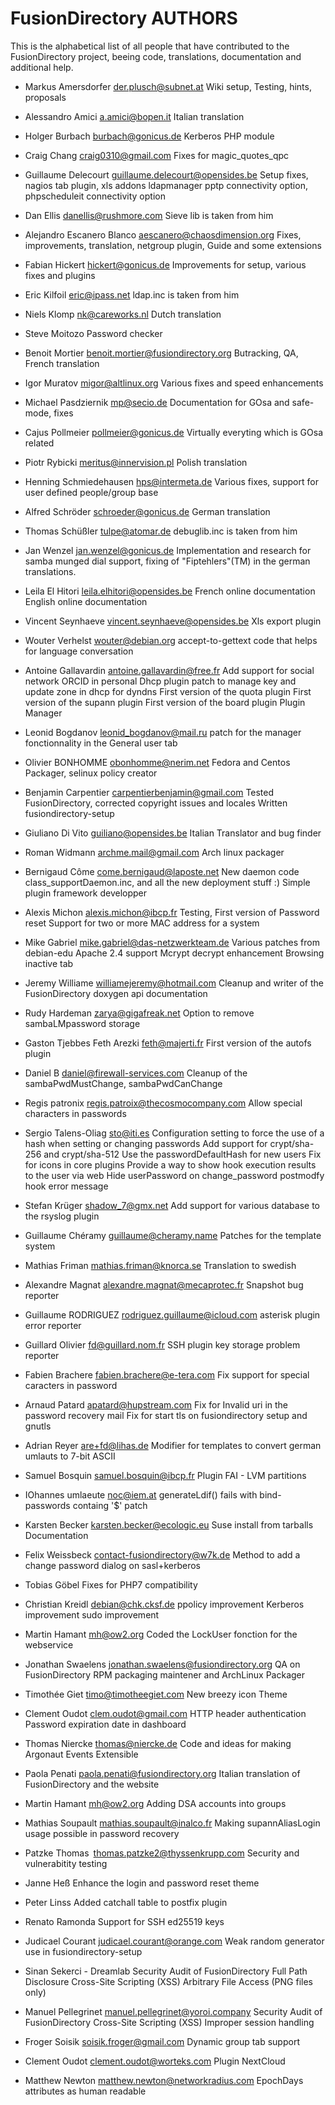 FusionDirectory AUTHORS
=======================

This is the alphabetical list of all people that have
contributed to the FusionDirectory project, beeing code, translations,
documentation and additional help.

* Markus Amersdorfer <der.plusch@subnet.at>
  Wiki setup, Testing, hints, proposals

* Alessandro Amici <a.amici@bopen.it>
  Italian translation

* Holger Burbach <burbach@gonicus.de>
  Kerberos PHP module

* Craig Chang <craig0310@gmail.com>
  Fixes for magic_quotes_qpc

* Guillaume Delecourt <guillaume.delecourt@opensides.be>
  Setup fixes, nagios tab plugin, xls addons ldapmanager
  pptp connectivity option, phpscheduleit connectivity option

* Dan Ellis <danellis@rushmore.com>
  Sieve lib is taken from him

* Alejandro Escanero Blanco <aescanero@chaosdimension.org>
  Fixes, improvements, translation, netgroup plugin, Guide and some extensions

* Fabian Hickert <hickert@gonicus.de>
  Improvements for setup, various fixes and plugins

* Eric Kilfoil <eric@ipass.net>
  ldap.inc is taken from him

* Niels Klomp <nk@careworks.nl>
  Dutch translation

* Steve Moitozo <god at zilla dot us>
  Password checker

* Benoit Mortier <benoit.mortier@fusiondirectory.org>
  Butracking, QA, French translation

* Igor Muratov <migor@altlinux.org>
  Various fixes and speed enhancements

* Michael Pasdziernik <mp@secio.de>
  Documentation for GOsa and safe-mode, fixes

* Cajus Pollmeier <pollmeier@gonicus.de>
  Virtually everyting which is GOsa related

* Piotr Rybicki <meritus@innervision.pl>
  Polish translation

* Henning Schmiedehausen <hps@intermeta.de>
  Various fixes, support for user defined people/group base

* Alfred Schröder <schroeder@gonicus.de>
  German translation

* Thomas Schüßler <tulpe@atomar.de>
  debuglib.inc is taken from him

* Jan Wenzel <jan.wenzel@gonicus.de>
  Implementation and research for samba munged dial support,
  fixing of "Fiptehlers"(TM) in the german translations.

* Leila El Hitori <leila.elhitori@opensides.be>
  French online documentation
  English online documentation

* Vincent Seynhaeve <vincent.seynhaeve@opensides.be>
  Xls export plugin 

* Wouter Verhelst <wouter@debian.org>
  accept-to-gettext code that helps for language conversation

* Antoine Gallavardin <antoine.gallavardin@free.fr>
  Add support for social network ORCID in personal
  Dhcp plugin patch to manage key and update zone in dhcp for dyndns
  First version of the quota plugin
  First version of the supann plugin
  First version of the board plugin
  Plugin Manager

* Leonid Bogdanov <leonid_bogdanov@mail.ru>
  patch for the manager fonctionnality in the General user tab

* Olivier BONHOMME <obonhomme@nerim.net>
  Fedora and Centos Packager, selinux policy creator

* Benjamin Carpentier <carpentierbenjamin@gmail.com>
  Tested FusionDirectory, corrected copyright issues and locales
  Written fusiondirectory-setup

* Giuliano Di Vito <guiliano@opensides.be>
  Italian Translator and bug finder

* Roman Widmann <archme.mail@gmail.com>
  Arch linux packager

* Bernigaud Côme <come.bernigaud@laposte.net>
  New daemon code class_supportDaemon.inc, and all the new deployment stuff :)
  Simple plugin framework developper

* Alexis Michon <alexis.michon@ibcp.fr>
  Testing, First version of Password reset
  Support for two or more MAC address for a system

* Mike Gabriel <mike.gabriel@das-netzwerkteam.de>
  Various patches from debian-edu
  Apache 2.4 support
  Mcrypt decrypt enhancement
  Browsing inactive tab 

* Jeremy Williame <williamejeremy@hotmail.com>
  Cleanup and writer of the FusionDirectory doxygen api documentation

* Rudy Hardeman <zarya@gigafreak.net>
  Option to remove sambaLMpassword storage

* Gaston Tjebbes
  Feth Arezki <feth@majerti.fr>
  First version of the autofs plugin

* Daniel B <daniel@firewall-services.com>
  Cleanup of the sambaPwdMustChange, sambaPwdCanChange

* Regis patronix <regis.patroix@thecosmocompany.com>
  Allow special characters in passwords

* Sergio Talens-Oliag <sto@iti.es>
  Configuration setting to force the use of a hash when setting or changing passwords
  Add support for crypt/sha-256 and crypt/sha-512
  Use the passwordDefaultHash for new users
  Fix for icons in core plugins
  Provide a way to show hook execution results to the user via web
  Hide userPassword on change_password postmodfy hook error message

* Stefan Krüger <shadow_7@gmx.net>
  Add support for various database to the rsyslog plugin

* Guillaume Chéramy <guillaume@cheramy.name>
  Patches for the template system

* Mathias Friman mathias.friman@knorca.se
  Translation to swedish

* Alexandre Magnat <alexandre.magnat@mecaprotec.fr>
  Snapshot bug reporter

* Guillaume RODRIGUEZ <rodriguez.guillaume@icloud.com>
  asterisk plugin error reporter

* Guillard Olivier <fd@guillard.nom.fr>
  SSH plugin key storage problem reporter

* Fabien Brachere <fabien.brachere@e-tera.com>
  Fix support for special caracters in password

* Arnaud Patard <apatard@hupstream.com>
  Fix for Invalid uri in the password recovery mail
  Fix for start tls on fusiondirectory setup and gnutls

* Adrian Reyer <are+fd@lihas.de>
  Modifier for templates to convert german umlauts to 7-bit ASCII

* Samuel Bosquin <samuel.bosquin@ibcp.fr>
  Plugin FAI - LVM partitions

* IOhannes umlaeute <noc@iem.at>
  generateLdif() fails with bind-passwords containg '$' patch
  
* Karsten Becker <karsten.becker@ecologic.eu>
  Suse install from tarballs Documentation

* Felix Weissbeck <contact-fusiondirectory@w7k.de>
  Method to add a change password dialog on sasl+kerberos
  
* Tobias Göbel
  Fixes for PHP7 compatibility

* Christian Kreidl <debian@chk.cksf.de>
  ppolicy improvement
  Kerberos improvement
  sudo improvement
  
* Martin Hamant <mh@ow2.org>
  Coded the LockUser fonction for the webservice
  
* Jonathan Swaelens <jonathan.swaelens@fusiondirectory.org>
  QA on FusionDirectory
  RPM packaging maintener and ArchLinux Packager
  
* Timothée Giet <timo@timotheegiet.com>
  New breezy icon Theme

* Clement Oudot <clem.oudot@gmail.com>
  HTTP header authentication
  Password expiration date in dashboard

* Thomas Niercke <thomas@niercke.de>
  Code and ideas for making Argonaut Events Extensible
  
* Paola Penati <paola.penati@fusiondirectory.org>
  Italian translation of FusionDirectory and the website

* Martin Hamant <mh@ow2.org>
  Adding DSA accounts into groups
  
* Mathias Soupault <mathias.soupault@inalco.fr>
  Making supannAliasLogin usage possible in password recovery

* Patzke Thomas <thomas.patzke2@thyssenkrupp.com>
  Security and vulnerabitity testing

* Janne Heß
  Enhance the login and password reset theme

* Peter Linss
  Added catchall table to postfix plugin

* Renato Ramonda
  Support for SSH ed25519 keys

* Judicael Courant <judicael.courant@orange.com>
  Weak random generator use in fusiondirectory-setup

* Sinan Sekerci - Dreamlab
  Security Audit of FusionDirectory
  Full Path Disclosure
  Cross-Site Scripting (XSS)
  Arbitrary File Access (PNG files only)

* Manuel Pellegrinet <manuel.pellegrinet@yoroi.company>
  Security Audit of FusionDirectory
  Cross-Site Scripting (XSS)
  Improper session handling

* Froger Soisik <soisik.froger@gmail.com>
  Dynamic group tab support

* Clement Oudot <clement.oudot@worteks.com>
  Plugin NextCloud

* Matthew Newton <matthew.newton@networkradius.com>
  EpochDays attributes as human readable    

